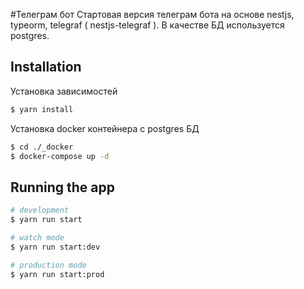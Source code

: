 #Телеграм бот
Стартовая версия телеграм бота на основе nestjs, typeorm, telegraf ( nestjs-telegraf ). В качестве БД используется postgres.

## Installation

Установка зависимостей

```bash
$ yarn install
```

Установка docker контейнера с postgres БД

```bash
$ cd ./_docker
$ docker-compose up -d
```

## Running the app

```bash
# development
$ yarn run start

# watch mode
$ yarn run start:dev

# production mode
$ yarn run start:prod
```
